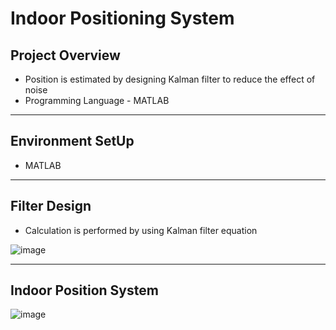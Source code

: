 # Indoor Positioning System

## Project Overview

* Position is estimated by designing Kalman filter to reduce the effect of noise
* Programming Language - MATLAB
__________________________________________________________________________________________________
## Environment SetUp

* MATLAB
_________________________________________________________________________________________
## Filter Design 

* Calculation is performed by using Kalman filter equation

![image](https://user-images.githubusercontent.com/50255936/110674001-6aebf880-820c-11eb-9e0b-68059cafac20.png)
______________________________________________________________________
## Indoor Position System

![image](https://user-images.githubusercontent.com/50255936/110674106-86570380-820c-11eb-9ec4-de3307d8c67f.png)
